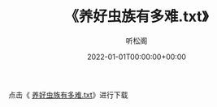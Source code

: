 ﻿---
title:  《养好虫族有多难.txt》
date:   2022-01-01T00:00:00+00:00
author: 听松阁
layout: post
permalink: /养好虫族有多难/
categories: 小说
tags: [小说]
---

点击《 [养好虫族有多难.txt](http://img.660000.xyz/bookstukust/book/bntxt/10/养好虫族有多难.txt)》进行下载